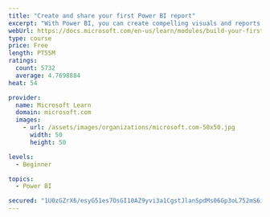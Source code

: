 ```yaml
---
title: "Create and share your first Power BI report"
excerpt: "With Power BI, you can create compelling visuals and reports. In this module, you learn how to use Power BI Desktop to connect to data, build visuals, and create a report that you can share with others in your organization. You then learn how to publish the report to the Power BI service, so that others can see your insights and benefit from your work."
webUrl: https://docs.microsoft.com/en-us/learn/modules/build-your-first-power-bi-report/
type: course
price: Free
length: PT55M
ratings:
  count: 5732
  average: 4.7698884
heat: 54

provider:
  name: Microsoft Learn
  domain: microsoft.com
  images:
    - url: /assets/images/organizations/microsoft.com-50x50.jpg
      width: 50
      height: 50

levels:
  - Beginner

topics:
  - Power BI

secured: "1U0zGZrX6/esyG51es7OsGI10AZ9yvi3a1CgstJlanSpdMs06Gp3oL752mS6ix5QlVNhjFqIx50zHV1bpDrucOQlAQPJp9kEHPeOn/szruRURTGmzxY1MYSd/DyGApA8AQPKM7vpOI7Y89qYWmfG3QKZ3x9PCESyym2hEHzU1xRejJjDsdzlXG+cnO+Q5fMIt9NO0QHU3glHvSeN/uABaOfM0j7VlhqspNie/EbVxj0zDCXy1rFhW9nnC6F32ctsQIugAYbvpmrrWmT8NpFBnBVa/feYb4Ev6VBVd3xDJ03P/B/SM56Hj4fwWwjFbhwzVN/GYTI/HzbGcnEBY4cER/jjuR4y4vNvITRR+Xb9b5SXCbpnPOMbckmTv7rABS5Es84jXe3ERPaNJzgUNeZhnT/JouP9vLFwfOyfd0eGEfA=;N6nOqFJnrk9CindYoUm5lA=="
---
```


